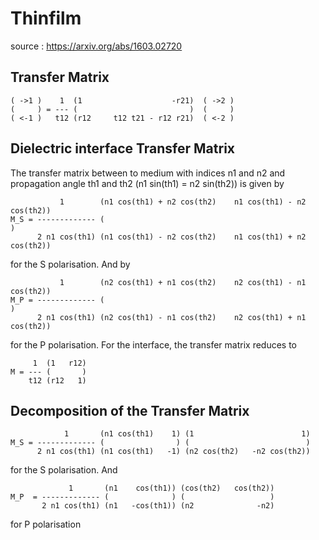 # Thinfilm

source : https://arxiv.org/abs/1603.02720

## Transfer Matrix

    ( ->1 )    1  (1                    -r21)  ( ->2 )
    (     ) = --- (                         )  (     )
    ( <-1 )   t12 (r12     t12 t21 - r12 r21)  ( <-2 )

## Dielectric interface Transfer Matrix

The transfer matrix between to medium with indices n1 and n2 and propagation
angle th1 and th2 (n1 sin(th1) = n2 sin(th2)) is given by

               1        (n1 cos(th1) + n2 cos(th2)    n1 cos(th1) - n2 cos(th2))
    M_S = ------------- (                                                      )
          2 n1 cos(th1) (n1 cos(th1) - n2 cos(th2)    n1 cos(th1) + n2 cos(th2))

for the S polarisation. And by

               1        (n2 cos(th1) + n1 cos(th2)    n2 cos(th1) - n1 cos(th2))
    M_P = ------------- (                                                      )
          2 n1 cos(th1) (n2 cos(th1) - n1 cos(th2)    n2 cos(th1) + n1 cos(th2))

for the P polarisation. For the interface, the transfer matrix reduces to

         1  (1   r12)
    M = --- (       )
        t12 (r12   1)

## Decomposition of the Transfer Matrix

                1       (n1 cos(th1)    1) (1                        1)
    M_S = ------------- (                ) (                          )
          2 n1 cos(th1) (n1 cos(th1)   -1) (n2 cos(th2)   -n2 cos(th2))

for the S polarisation. And

                 1       (n1    cos(th1)) (cos(th2)   cos(th2))
    M_P  = ------------- (              ) (                   )
           2 n1 cos(th1) (n1   -cos(th1)) (n2              -n2)

for P polarisation
